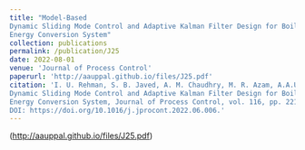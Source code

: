 ```yaml
---
title: "Model-Based
Dynamic Sliding Mode Control and Adaptive Kalman Filter Design for Boiler-Turbine
Energy Conversion System"
collection: publications
permalink: /publication/J25
date: 2022-08-01
venue: 'Journal of Process Control'
paperurl: 'http://aauppal.github.io/files/J25.pdf'
citation: 'I. U. Rehman, S. B. Javed, A. M. Chaudhry, M. R. Azam, A.A.Uppal, "Model-Based
Dynamic Sliding Mode Control and Adaptive Kalman Filter Design for Boiler-Turbine
Energy Conversion System, Journal of Process Control, vol. 116, pp. 221233, 2022,
DOI: https://doi.org/10.1016/j.jprocont.2022.06.006.'
---
```

(http://aauppal.github.io/files/J25.pdf)

